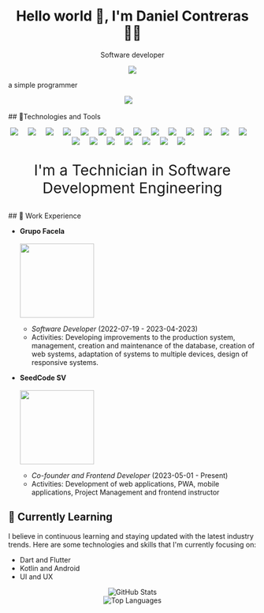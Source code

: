 <h1 align='center'> Hello world 👋, I'm Daniel Contreras   👨‍💻 </h1>

<p align='center'>
 Software developer
</p>

<p align='center'>
 <img  src="https://i.pinimg.com/originals/e0/f4/a4/e0f4a40807e01f846aa0d77f738ba721.png">
</p>
<p>
a simple programmer
</p>

<p align='center'>
  <a href="https://www.linkedin.com/in/danniel-conntreras/"><img src="https://img.shields.io/badge/linkedin-%230077B5.svg?&style=for-the-badge&logo=linkedin&logoColor=white" /></a>&nbsp;&nbsp;&nbsp;&nbsp;
</p>
## 🔧Technologies and Tools
<p align='center'>
  <img src="https://img.shields.io/badge/Vue.js-35495E?style=for-the-badge&logo=vuedotjs&logoColor=4FC08D"/>&nbsp;&nbsp;&nbsp;&nbsp;
  <img src="https://img.shields.io/badge/React-20232A?style=for-the-badge&logo=react&logoColor=61DAFB"/>&nbsp;&nbsp;&nbsp;&nbsp;
  <img src="https://img.shields.io/badge/TypeScript-007ACC?style=for-the-badge&logo=typescript&logoColor=white" />&nbsp;&nbsp;&nbsp;&nbsp;
  <img src="https://img.shields.io/badge/JavaScript-323330?style=for-the-badge&logo=javascript&logoColor=F7DF1E"/>&nbsp;&nbsp;&nbsp;&nbsp;
  <img src="https://img.shields.io/badge/HTML5-E34F26?style=for-the-badge&logo=html5&logoColor=white"/>&nbsp;&nbsp;&nbsp;&nbsp;
  <img src="https://img.shields.io/badge/CSS3-1572B6?style=for-the-badge&logo=css3&logoColor=white"/>&nbsp;&nbsp;&nbsp;&nbsp;
  <img src="https://img.shields.io/badge/PHP-777BB4?style=for-the-badge&logo=php&logoColor=white"/>&nbsp;&nbsp;&nbsp;&nbsp;
  <img src="https://img.shields.io/badge/Tailwind_CSS-38B2AC?style=for-the-badge&logo=tailwind-css&logoColor=white" />&nbsp;&nbsp;&nbsp;&nbsp;
  <img src="https://img.shields.io/badge/MySQL-00000F?style=for-the-badge&logo=mysql&logoColor=white"/>&nbsp;&nbsp;&nbsp;&nbsp;
  <img src="https://img.shields.io/badge/Node.js-43853D?style=for-the-badge&logo=node.js&logoColor=white"/>&nbsp;&nbsp;&nbsp;&nbsp;
  <img src="https://img.shields.io/badge/React_Native-20232A?style=for-the-badge&logo=react&logoColor=61DAFB"/>&nbsp;&nbsp;&nbsp;&nbsp;
  <img src="https://img.shields.io/badge/Microsoft%20SQL%20Server-00000F?style=for-the-badge&logo=microsoft%20sql%20server&logoColor=white"/>&nbsp;&nbsp;&nbsp;&nbsp;
  <img src="https://img.shields.io/badge/-ApolloGraphQL-311C87?style=for-the-badge&logo=apollo-graphql"/>&nbsp;&nbsp;&nbsp;&nbsp;
  <img src="https://img.shields.io/badge/expo-1C1E24?style=for-the-badge&logo=expo&logoColor=#D04A37"/>&nbsp;&nbsp;&nbsp;&nbsp;
  <img src="https://img.shields.io/badge/express.js-%23404d59.svg?style=for-the-badge&logo=express&logoColor=%2361DAFB"/>&nbsp;&nbsp;&nbsp;&nbsp;
    <img src="https://img.shields.io/badge/nestjs-%23E0234E.svg?style=for-the-badge&logo=nestjs&logoColor=white"/>&nbsp;&nbsp;&nbsp;&nbsp;
  <img src="https://img.shields.io/badge/Next-black?style=for-the-badge&logo=next.js&logoColor=white"/>&nbsp;&nbsp;&nbsp;&nbsp;
  <img src="https://img.shields.io/badge/Nuxt-002E3B?style=for-the-badge&logo=nuxtdotjs&logoColor=#00DC82"/>&nbsp;&nbsp;&nbsp;&nbsp;
  <img src="https://img.shields.io/badge/-GraphQL-E10098?style=for-the-badge&logo=graphql&logoColor=white"/>&nbsp;&nbsp;&nbsp;&nbsp;
    <img src="https://img.shields.io/badge/C%23-%23239120.svg?style=for-the-badge&logo=c-sharp&logoColor=white"/>&nbsp;&nbsp;&nbsp;&nbsp
  <img src="https://img.shields.io/badge/Astro-bde0fe?style=for-the-badge&logo=Astro&logoColor=black" />&nbsp;&nbsp;&nbsp;&nbsp
</p>

<p align='center' style="font-size:30px">
  I'm a Technician in Software Development Engineering
</p>
## 💼 Work Experience

- **Grupo Facela**
  <br/>
  <br/>
  <img src="https://media.licdn.com/dms/image/D4E0BAQHQiclW0SPQJQ/company-logo_200_200/0/1707334867834/industrias_facela_s_a_de_c_v_logo?e=2147483647&v=beta&t=4GJIPrIN_uxKrmWZnmZ2p7a0TpfvJ-BjmHXuSDlZyxc" style="width:150px" />
   <br/>
  - *Software Developer* (2022-07-19 - 2023-04-2023)
  - Activities: Developing improvements to the production system, management, creation and maintenance of the database, creation of web systems, adaptation of systems to multiple devices, design of responsive systems.

- **SeedCode SV**
   <br/>
  <br/>
  <img src="https://i.pinimg.com/originals/3d/4d/30/3d4d3090408e27d955138dda9f7969ac.png" style="width:150px" />
   <br/>
  - *Co-founder and Frontend Developer* (2023-05-01 - Present)
  - Activities: Development of web applications, PWA, mobile applications, Project Management and frontend instructor

## 🌱 Currently Learning

I believe in continuous learning and staying updated with the latest industry trends. Here are some technologies and skills that I'm currently focusing on:

- Dart and Flutter 
- Kotlin and Android
- UI and UX

<!-- Reemplaza {username} con tu nombre de usuario de GitHub -->
<!-- Reemplaza {username} con tu nombre de usuario de GitHub -->
<div align="center">
  <img src="https://github-readme-stats.vercel.app/api?username=danniel-contreras&show_icons=true&count_private=true&theme=radical" alt="GitHub Stats" />
</div>

<!-- Reemplaza {username} con tu nombre de usuario de GitHub -->
<div align="center">
  <img src="https://github-readme-stats.vercel.app/api/top-langs/?username=danniel-contreras&layout=compact&theme=radical" alt="Top Languages" />
</div>


